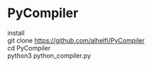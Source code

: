 # PyCompiler
install                                                                                                                                                     
git clone https://github.com/alhelfi/PyCompiler                                                                                                             
cd PyCompiler                                                                                                                                              
python3 python_compiler.py                                                                                                                                  
